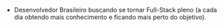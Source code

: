 - Desenvolvedor Brasileiro buscando se tornar Full-Stack pleno 
(a cada dia obtendo mais conhecimento e ficando mais perto do objetivo).

